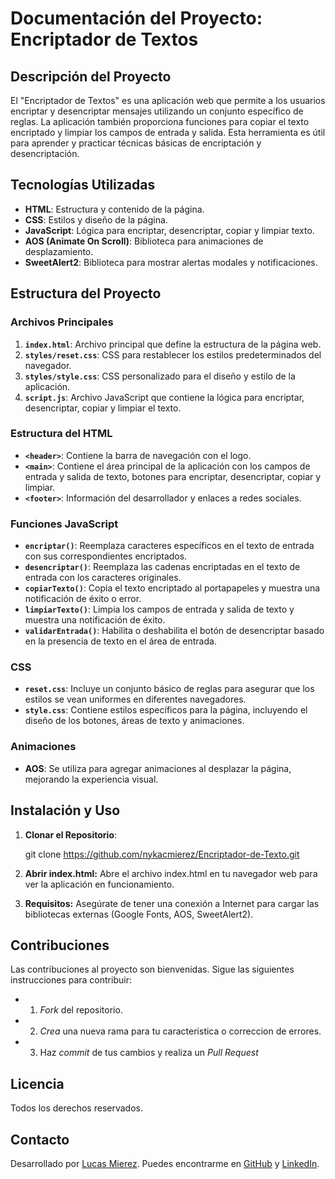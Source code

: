 # Documentación del Proyecto: Encriptador de Textos

## Descripción del Proyecto

El "Encriptador de Textos" es una aplicación web que permite a los usuarios encriptar y desencriptar mensajes utilizando un conjunto específico de reglas. La aplicación también proporciona funciones para copiar el texto encriptado y limpiar los campos de entrada y salida. Esta herramienta es útil para aprender y practicar técnicas básicas de encriptación y desencriptación.

## Tecnologías Utilizadas

- **HTML**: Estructura y contenido de la página.
- **CSS**: Estilos y diseño de la página.
- **JavaScript**: Lógica para encriptar, desencriptar, copiar y limpiar texto.
- **AOS (Animate On Scroll)**: Biblioteca para animaciones de desplazamiento.
- **SweetAlert2**: Biblioteca para mostrar alertas modales y notificaciones.

## Estructura del Proyecto

### Archivos Principales

1. **`index.html`**: Archivo principal que define la estructura de la página web.
2. **`styles/reset.css`**: CSS para restablecer los estilos predeterminados del navegador.
3. **`styles/style.css`**: CSS personalizado para el diseño y estilo de la aplicación.
4. **`script.js`**: Archivo JavaScript que contiene la lógica para encriptar, desencriptar, copiar y limpiar el texto.

### Estructura del HTML

- **`<header>`**: Contiene la barra de navegación con el logo.
- **`<main>`**: Contiene el área principal de la aplicación con los campos de entrada y salida de texto, botones para encriptar, desencriptar, copiar y limpiar.
- **`<footer>`**: Información del desarrollador y enlaces a redes sociales.

### Funciones JavaScript

- **`encriptar()`**: Reemplaza caracteres específicos en el texto de entrada con sus correspondientes encriptados.
- **`desencriptar()`**: Reemplaza las cadenas encriptadas en el texto de entrada con los caracteres originales.
- **`copiarTexto()`**: Copia el texto encriptado al portapapeles y muestra una notificación de éxito o error.
- **`limpiarTexto()`**: Limpia los campos de entrada y salida de texto y muestra una notificación de éxito.
- **`validarEntrada()`**: Habilita o deshabilita el botón de desencriptar basado en la presencia de texto en el área de entrada.

### CSS

- **`reset.css`**: Incluye un conjunto básico de reglas para asegurar que los estilos se vean uniformes en diferentes navegadores.
- **`style.css`**: Contiene estilos específicos para la página, incluyendo el diseño de los botones, áreas de texto y animaciones.

### Animaciones

- **AOS**: Se utiliza para agregar animaciones al desplazar la página, mejorando la experiencia visual.

## Instalación y Uso

1. **Clonar el Repositorio**: 
   
   git clone <https://github.com/nykacmierez/Encriptador-de-Texto.git>

2. **Abrir index.html:** 
    Abre el archivo index.html en tu navegador web para ver la aplicación en funcionamiento.

3. **Requisitos:**
  Asegúrate de tener una conexión a Internet para cargar las bibliotecas externas (Google Fonts, AOS, SweetAlert2).

## Contribuciones
  Las contribuciones al proyecto son bienvenidas. Sigue las siguientes instrucciones para contribuir:
  - 1. *Fork* del repositorio.
  - 2. *Crea* una nueva rama para tu caracteristica o correccion de errores.
  - 3. Haz *commit* de tus cambios y realiza un *Pull Request*

## Licencia
  Todos los derechos reservados.

## Contacto
  Desarrollado por [Lucas Mierez](mailto:lukassmierez@gmail.com). Puedes encontrarme en [GitHub](https://github.com/nykacmierez) y [LinkedIn](https://www.linkedin.com/in/lucas-mierez-871249283/).
